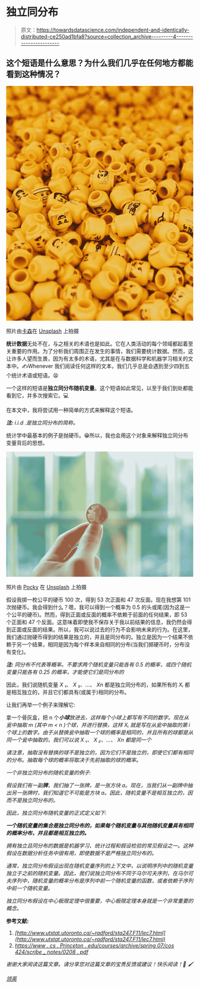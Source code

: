 # 独立同分布

> 原文：<https://towardsdatascience.com/independent-and-identically-distributed-ce250ad1bfa8?source=collection_archive---------4----------------------->

## 这个短语是什么意思？为什么我们几乎在任何地方都能看到这种情况？

![](img/512f3bcd174aad2d9cc3a8f2f0c4e06d.png)

照片由[卡森](https://unsplash.com/@carsonarias)在 [Unsplash](https://unsplash.com/photos/7Z03R1wOdmI) 上拍摄

**统计数据**无处不在，与之相关的术语也是如此。它在人类活动的每个领域都起着至关重要的作用。为了分析我们周围正在发生的事情，我们需要统计数据。然而，这让许多人望而生畏，因为有太多的术语，尤其是在与数据科学和机器学习相关的文本中。✍️Whenever 我们阅读任何这样的文本，我们几乎总是会遇到至少四到五个统计术语或短语。😫

一个这样的短语是**独立同分布随机变量**。这个短语如此常见，以至于我们到处都能看到它，并多次搜索它。💻

在本文中，我将尝试用一种简单的方式来解释这个短语。

***注:*** *i.i.d .是独立同分布的简称。*

统计学中最基本的例子是抛硬币。😁所以，我也会用这个对象来解释独立同分布变量背后的思想。

![](img/dba3c3706406203781c62ba543554478.png)

照片由 [Pocky](https://unsplash.com/@jizhidexiaohailang) 在 [Unsplash](https://unsplash.com/photos/DkoGGfIO74E) 上拍摄

假设我掷一枚公平的硬币 100 次，得到 53 次正面和 47 次反面。现在我想第 101 次抛硬币。我会得到什么？嗯，我可以得到一个概率为 0.5 的头或尾(因为这是一个公平的硬币)。然而，得到正面或反面的概率不依赖于前面的任何结果，即 53 个正面和 47 个反面。这意味着即使我不保存关于我以前结果的信息，我仍然会得到正面或反面的结果。所以，我可以说过去的行为不会影响未来的行为。在这里，我们通过抛硬币得到的结果是独立的，并且是同分布的。独立是因为一个结果不依赖于另一个结果，相同是因为每个样本来自相同的分布(当我们掷硬币时，分布没有变化)。

***注:*** *同分布不代表等概率。不要求两个随机变量只能各有 0.5 的概率，或四个随机变量只能各有 0.25 的概率，才能使它们是同分布的*

因此，我们说随机变量 *X* ₁、 *X* ₂、…、 *Xn* 都是独立同分布的，如果所有的 *Xᵢ* 都是相互独立的，并且它们都具有(或属于)相同的分布。

让我们再举一个例子来理解它:

拿一个骨灰盒，把 n 个***小球**放进去，这样每个小球上都写有不同的数字。现在从瓮中抽取 *m* (其中 *m* < *n* )个球，并进行替换，这样 *Xᵢ* 就是写在从瓮中抽取的第 *i* 个球上的数字。由于从替换瓮中抽取一个球的概率是相同的，并且所有的球都是从同一个瓮中抽取的，我们可以说 *X* ₁、 *X* ₂、…、 *Xn* 都是同一个*

*请注意，抽取没有替换的球不是独立的，因为它们不是独立的，即使它们都有相同的分布。抽取每个球的概率将取决于先前抽取的球的概率。*

*一个非独立同分布的随机变量的例子:*

*假设我们有一副**牌**，我们抽了一张牌，是一张方块 a。现在，当我们从一副牌中抽出另一张牌时，我们知道它不可能是方块 a。因此，随机变量不是相互独立的，因而不是独立同分布的。*

*因此，独立同分布随机变量的正式定义如下:*

***一个随机变量的集合是独立同分布的，如果每个随机变量与其他随机变量具有相同的概率分布，并且都是相互独立的。***

*拥有独立且同分布的数据是机器学习、统计过程和假设检验的常见假设之一。这种假设在数据分析任务中很有用，即使数据不是严格独立同分布的。*

*通常，独立同分布假设出现在随机变量序列的上下文中，以说明序列中的随机变量独立于之前的随机变量。因此，我们说独立同分布不同于马尔可夫序列，在马尔可夫序列中，随机变量的概率分布是序列中前一个随机变量的函数，或者依赖于序列中前一个随机变量。*

*独立同分布假设在中心极限定理中很重要，中心极限定理本身就是一个非常重要的概念。*

****参考文献:****

1.  *[http://www.utstat.utoronto.ca/~radford/sta247.F11/lec7.html](http://www.utstat.utoronto.ca/~radford/sta247.F11/lec7.html)*
2.  *[https://www . cs . Princeton . edu/courses/archive/spring 07/cos 424/scribe _ notes/0208 . pdf](https://www.cs.princeton.edu/courses/archive/spring07/cos424/scribe_notes/0208.pdf)*

*谢谢大家阅读这篇文章。请分享您对这篇文章的宝贵反馈或建议！快乐阅读！📗 🖌*

*[领英](https://www.linkedin.com/in/chetna-khanna/)*